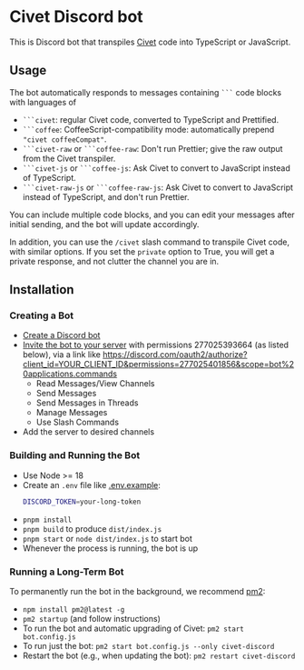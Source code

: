 # Civet Discord bot

This is Discord bot that transpiles [Civet](https://civet.dev) code into
TypeScript or JavaScript.

## Usage

The bot automatically responds to messages containing ```` ``` ```` code blocks
with languages of

* ```` ```civet ````: regular Civet code, converted to TypeScript and Prettified.
* ```` ```coffee ````: CoffeeScript-compatibility mode: automatically prepend `"civet coffeeCompat"`.
* ```` ```civet-raw ```` or ```` ```coffee-raw ````: Don't run Prettier; give the raw output from the Civet transpiler.
* ```` ```civet-js ```` or ```` ```coffee-js ````: Ask Civet to convert to JavaScript instead of TypeScript.
* ```` ```civet-raw-js ```` or ```` ```coffee-raw-js ````: Ask Civet to convert to JavaScript instead of TypeScript, and don't run Prettier.

You can include multiple code blocks, and you can edit your messages after
initial sending, and the bot will update accordingly.

In addition, you can use the `/civet` slash command to transpile Civet code,
with similar options.  If you set the `private` option to True, you will get a
private response, and not clutter the channel you are in.

## Installation

### Creating a Bot

* [Create a Discord bot](https://discordjs.guide/preparations/setting-up-a-bot-application.html#creating-your-bot)
* [Invite the bot to your server](https://discordjs.guide/preparations/adding-your-bot-to-servers.html#bot-invite-links)
  with permissions 277025393664 (as listed below),
  via a link like
  <https://discord.com/oauth2/authorize?client_id=YOUR_CLIENT_ID&permissions=277025401856&scope=bot%20applications.commands>
  * Read Messages/View Channels
  * Send Messages
  * Send Messages in Threads
  * Manage Messages
  * Use Slash Commands
* Add the server to desired channels

### Building and Running the Bot

* Use Node >= 18
* Create an `.env` file like [.env.example](.env.example):
  ```sh
  DISCORD_TOKEN=your-long-token
  ```
* `pnpm install`
* `pnpm build` to produce `dist/index.js`
* `pnpm start` or `node dist/index.js` to start bot
* Whenever the process is running, the bot is up

### Running a Long-Term Bot

To permanently run the bot in the background, we recommend
[pm2](https://pm2.keymetrics.io/):

* `npm install pm2@latest -g`
* `pm2 startup` (and follow instructions)
* To run the bot and automatic upgrading of Civet:
  `pm2 start bot.config.js`
* To run just the bot:
  `pm2 start bot.config.js --only civet-discord`
* Restart the bot (e.g., when updating the bot):
  `pm2 restart civet-discord`
